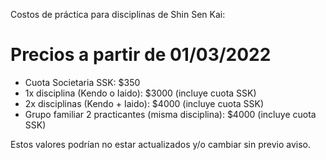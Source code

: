<meta name="robots" content="noindex" />
<title>Precios de Actividades - https://rosariobudokan.ar/precios</title>

Costos de práctica para disciplinas de Shin Sen Kai:

# Precios a partir de 01/03/2022
- Cuota Societaria SSK: $350
- 1x disciplina (Kendo o Iaido): $3000 (incluye cuota SSK)
- 2x disciplinas (Kendo + Iaido): $4000 (incluye cuota SSK)
- Grupo familiar 2 practicantes (misma disciplina): $4000 (incluye cuota SSK)

Estos valores podrían no estar actualizados y/o cambiar sin previo aviso.